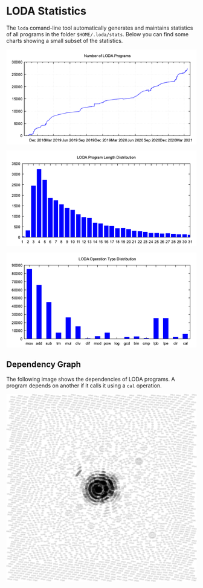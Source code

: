 # LODA Statistics

The `loda` comand-line tool automatically generates and maintains statistics
of all programs in the folder `$HOME/.loda/stats`. Below you can find some charts
showing a small subset of the statistics.

![History of program mining](program_counts.png)

![Histogram of program lengths](program_lengths.png)

![Histogram of used operation types](operation_type_counts.png)

## Dependency Graph

The following image shows the dependencies of LODA programs. A program depends on another if it calls it using a `cal` operation. 

![Dependency graph](cal_graph.png)
